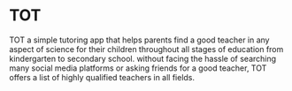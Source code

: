 # TOT

TOT a simple tutoring app that helps parents find a good teacher in any aspect of science for their children throughout all stages of education from kindergarten to secondary school. without facing the hassle of searching many social media platforms or asking friends for a good teacher, TOT offers a list of highly qualified teachers in all fields.
